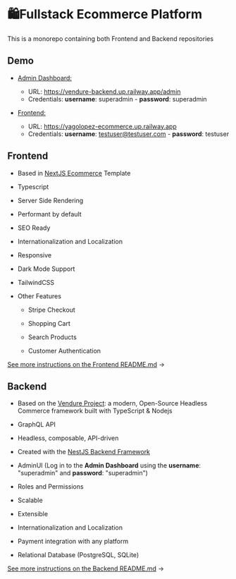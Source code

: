 # 🛍Fullstack Ecommerce Platform

This is a monorepo containing both Frontend and Backend repositories

## Demo
- <u>Admin Dashboard:</u> 
  - URL: https://vendure-backend.up.railway.app/admin
  - Credentials: **username**: superadmin - **password**: superadmin

- <u>Frontend:</u>
  - URL: https://yagolopez-ecommerce.up.railway.app
  - Credentials: **username**: testuser@testuser.com - **password**: testuser


## Frontend

- Based in [NextJS Ecommerce](https://nextjs.org/commerce) Template

- Typescript

- Server Side Rendering

- Performant by default

- SEO Ready

- Internationalization and Localization

- Responsive

- Dark Mode Support

- TailwindCSS

- Other Features
  - Stripe Checkout
  
  - Shopping Cart
  
  - Search Products
  
  - Customer Authentication
  
    

[See more instructions on the Frontend README.md](./frontend/README.md) →




## Backend

- Based on the [Vendure Project](https://github.com/vendure-ecommerce/vendure): a modern, Open-Source Headless Commerce framework built with TypeScript & Nodejs

- GraphQL API

- Headless, composable, API-driven

- Created with the [NestJS Backend Framework](https://nestjs.com/)

- AdminUI (Log in to the **Admin Dashboard** using the **username**: "superadmin" and **password**: "superadmin")

- Roles and Permissions

- Scalable

- Extensible

- Internationalization and Localization

- Payment integration with any platform

- Relational Database (PostgreSQL, SQLite)

  

[See more instructions on the Backend README.md](./backend/README.md) →
